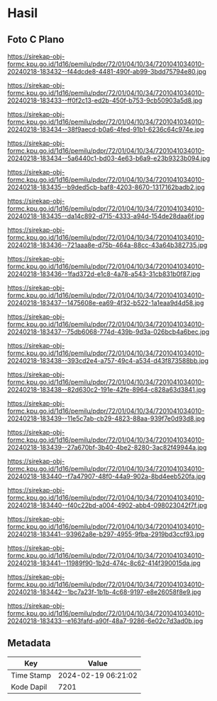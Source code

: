 # Hasil

## Foto C Plano

https://sirekap-obj-formc.kpu.go.id/1d16/pemilu/pdpr/72/01/04/10/34/7201041034010-20240218-183432--f44dcde8-4481-490f-ab99-3bdd75794e80.jpg

https://sirekap-obj-formc.kpu.go.id/1d16/pemilu/pdpr/72/01/04/10/34/7201041034010-20240218-183433--ff0f2c13-ed2b-450f-b753-9cb50903a5d8.jpg

https://sirekap-obj-formc.kpu.go.id/1d16/pemilu/pdpr/72/01/04/10/34/7201041034010-20240218-183434--38f9aecd-b0a6-4fed-91b1-6236c64c974e.jpg

https://sirekap-obj-formc.kpu.go.id/1d16/pemilu/pdpr/72/01/04/10/34/7201041034010-20240218-183434--5a6440c1-bd03-4e63-b6a9-e23b9323b094.jpg

https://sirekap-obj-formc.kpu.go.id/1d16/pemilu/pdpr/72/01/04/10/34/7201041034010-20240218-183435--b9ded5cb-baf8-4203-8670-1317162badb2.jpg

https://sirekap-obj-formc.kpu.go.id/1d16/pemilu/pdpr/72/01/04/10/34/7201041034010-20240218-183435--da14c892-d715-4333-a94d-154de28daa6f.jpg

https://sirekap-obj-formc.kpu.go.id/1d16/pemilu/pdpr/72/01/04/10/34/7201041034010-20240218-183436--721aaa8e-d75b-464a-88cc-43a64b382735.jpg

https://sirekap-obj-formc.kpu.go.id/1d16/pemilu/pdpr/72/01/04/10/34/7201041034010-20240218-183436--1fad372d-e1c8-4a78-a543-31cb831b0f87.jpg

https://sirekap-obj-formc.kpu.go.id/1d16/pemilu/pdpr/72/01/04/10/34/7201041034010-20240218-183437--1475608e-ea69-4f32-b522-1a1eaa9d4d58.jpg

https://sirekap-obj-formc.kpu.go.id/1d16/pemilu/pdpr/72/01/04/10/34/7201041034010-20240218-183437--75db6068-774d-439b-9d3a-026bcb4a6bec.jpg

https://sirekap-obj-formc.kpu.go.id/1d16/pemilu/pdpr/72/01/04/10/34/7201041034010-20240218-183438--393cd2e4-a757-49c4-a534-d43f873588bb.jpg

https://sirekap-obj-formc.kpu.go.id/1d16/pemilu/pdpr/72/01/04/10/34/7201041034010-20240218-183438--82d630c2-191e-42fe-8964-c828a63d3841.jpg

https://sirekap-obj-formc.kpu.go.id/1d16/pemilu/pdpr/72/01/04/10/34/7201041034010-20240218-183439--11e5c7ab-cb29-4823-88aa-939f7e0d93d8.jpg

https://sirekap-obj-formc.kpu.go.id/1d16/pemilu/pdpr/72/01/04/10/34/7201041034010-20240218-183439--27a670bf-3b40-4be2-8280-3ac82f49944a.jpg

https://sirekap-obj-formc.kpu.go.id/1d16/pemilu/pdpr/72/01/04/10/34/7201041034010-20240218-183440--f7a47907-48f0-44a9-902a-8bd4eeb520fa.jpg

https://sirekap-obj-formc.kpu.go.id/1d16/pemilu/pdpr/72/01/04/10/34/7201041034010-20240218-183440--f40c22bd-a004-4902-abb4-098023042f7f.jpg

https://sirekap-obj-formc.kpu.go.id/1d16/pemilu/pdpr/72/01/04/10/34/7201041034010-20240218-183441--93962a8e-b297-4955-9fba-2919bd3ccf93.jpg

https://sirekap-obj-formc.kpu.go.id/1d16/pemilu/pdpr/72/01/04/10/34/7201041034010-20240218-183441--11989f90-1b2d-474c-8c62-414f390015da.jpg

https://sirekap-obj-formc.kpu.go.id/1d16/pemilu/pdpr/72/01/04/10/34/7201041034010-20240218-183442--1bc7a23f-1b1b-4c68-9197-e8e26058f8e9.jpg

https://sirekap-obj-formc.kpu.go.id/1d16/pemilu/pdpr/72/01/04/10/34/7201041034010-20240218-183433--e163fafd-a90f-48a7-9286-6e02c7d3ad0b.jpg


## Metadata

| Key        | Value               |
| ---------- | ------------------- |
| Time Stamp | 2024-02-19 06:21:02 |
| Kode Dapil | 7201                |



